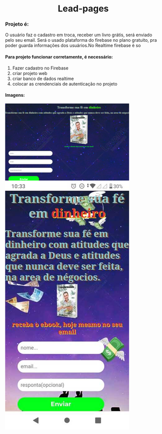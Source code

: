 
 
<div>
<h1  align="center" >Lead-pages</h1>

###    Projeto  é:
   O usuário faz o cadastro em troca, receber  um livro grátis,  será enviado pelo seu email.
    Será o usado plataforma do firebase no plano gratuito,  pra poder guarda informações dos usuários.No Realtime firebase è so

#### Para projeto funcionar corretamente, é necessário:
<ol>
<li> Fazer cadastro no Firebase</li>
<li>criar projeto web</li> 
<li>criar banco de dados realtime</li>
<li>colocar as crendenciais de autenticação no projeto</li>
</ol>

#### Imagens:
<img src="https://github.com/Evanilsondejesus/galeria/blob/main/img/lead_pages_pc.png" >
<img src="https://github.com/Evanilsondejesus/galeria/blob/main/img/lead_pages_device_phone.jpg" >

 
 


  
</div>

